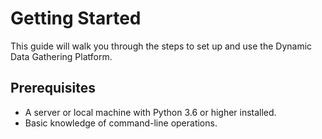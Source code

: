 # Getting Started

This guide will walk you through the steps to set up and use the Dynamic Data Gathering Platform.

## Prerequisites
- A server or local machine with Python 3.6 or higher installed.
- Basic knowledge of command-line operations.